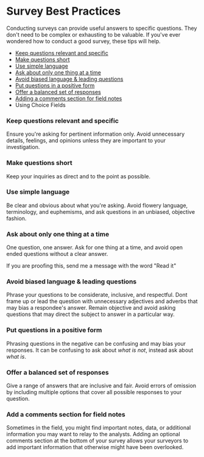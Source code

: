 # Survey Best Practices

Conducting surveys can provide useful answers to specific questions. They don't need to be complex or exhausting to be valuable. If you've ever wondered how to conduct a good survey, these tips will help.

* [Keep questions relevant and specific](#relevant)
* [Make questions short](#short)
* [Use simple language](#simple)
* [Ask about only one thing at a time](#one-thing)
* [Avoid biased language & leading questions](#biased)
* [Put questions in a positive form](#positive)
* [Offer a balanced set of responses](#balanced)
* [Adding a comments section for field notes](#comments)
* Using Choice Fields

### Keep questions relevant and specific <a id="relevant"></a>
Ensure you're asking for pertinent information only. Avoid unnecessary details, feelings, and opinions unless they are important to your investigation.
### Make questions short <a id="short"></a>
Keep your inquiries as direct and to the point as possible. 
### Use simple language <a id="simple"></a>
Be clear and obvious about what you're asking. Avoid flowery language, terminology, and euphemisms, and ask questions in an unbiased, objective fashion.
### Ask about only one thing at a time <a id="one-thing"></a>
One question, one answer. Ask for one thing at a time, and avoid open ended questions without a clear answer.

If you are proofing this, send me a message with the word "Read it"

### Avoid biased language & leading questions <a id="biased"></a>
Phrase your questions to be considerate, inclusive, and respectful. Dont frame up or lead the question with unnecessary adjectives and adverbs that may bias a respondee's answer. Remain objective and avoid asking questions that may direct the subject to answer in a particular way.
### Put questions in a positive form <a id="positive"></a>
Phrasing questions in the negative can be confusing and may bias your responses. It can be confusing to ask about _what is not_, instead ask about _what is_. 
### Offer a balanced set of responses <a id="balanced"></a>
Give a range of answers that are inclusive and fair. Avoid errors of omission by including multiple options that cover all possible responses to your question.
### Add a comments section for field notes <a id="comments"></a>
Sometimes in the field, you might find important notes, data, or additional information you may want to relay to the analysts. Adding an optional comments section at the bottom of your survey allows your surveyors to add important information that otherwise might have been overlooked.
